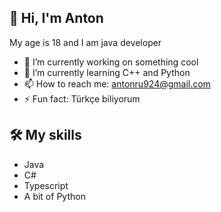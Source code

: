 ## 👋 Hi, I'm Anton
My age is 18 and I am java developer

- 🔭 I’m currently working on something cool
- 🌱 I’m currently learning C++ and Python
- 📫 How to reach me: antonru924@gmail.com
- ⚡ Fun fact: Türkçe biliyorum

## 🛠 My skills
* Java
* C#
* Typescript
* A bit of Python
